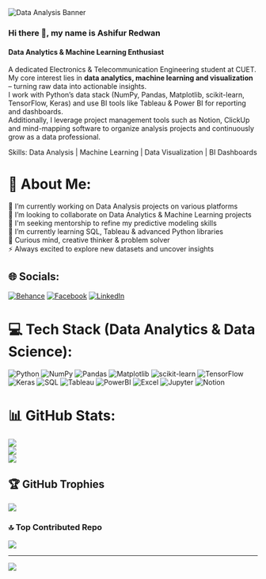 <img src="https://source.unsplash.com/1600x900/?data-analysis,technology" alt="Data Analysis Banner" />

### Hi there 👋, my name is Ashifur Redwan  
#### Data Analytics & Machine Learning Enthusiast  

A dedicated Electronics & Telecommunication Engineering student at CUET.  
My core interest lies in **data analytics, machine learning and visualization** – turning raw data into actionable insights.  
I work with Python’s data stack (NumPy, Pandas, Matplotlib, scikit-learn, TensorFlow, Keras) and use BI tools like Tableau & Power BI for reporting and dashboards.  
Additionally, I leverage project management tools such as Notion, ClickUp and mind-mapping software to organize analysis projects and continuously grow as a data professional.

Skills: Data Analysis | Machine Learning | Data Visualization | BI Dashboards

# 💫 About Me:
🔭 I’m currently working on Data Analysis projects on various platforms  
👯 I’m looking to collaborate on Data Analytics & Machine Learning projects  
🤝 I'm seeking mentorship to refine my predictive modeling skills  
🌱 I’m currently learning SQL, Tableau & advanced Python libraries  
💬 Curious mind, creative thinker & problem solver  
⚡ Always excited to explore new datasets and uncover insights  

## 🌐 Socials:
[![Behance](https://img.shields.io/badge/Behance-1769ff?logo=behance&logoColor=white)](https://behance.net/ashifurredwan)
[![Facebook](https://img.shields.io/badge/Facebook-%231877F2.svg?logo=Facebook&logoColor=white)](https://facebook.com/irad.sakib)
[![LinkedIn](https://img.shields.io/badge/LinkedIn-%230077B5.svg?logo=linkedin&logoColor=white)](https://linkedin.com/in/ashifur-redwan)

# 💻 Tech Stack (Data Analytics & Data Science):
![Python](https://img.shields.io/badge/python-3670A0?style=for-the-badge&logo=python&logoColor=ffdd54)
![NumPy](https://img.shields.io/badge/numpy-%23013243.svg?style=for-the-badge&logo=numpy&logoColor=white)
![Pandas](https://img.shields.io/badge/pandas-%23150458.svg?style=for-the-badge&logo=pandas&logoColor=white)
![Matplotlib](https://img.shields.io/badge/Matplotlib-%23ffffff.svg?style=for-the-badge&logo=Matplotlib&logoColor=black)
![scikit-learn](https://img.shields.io/badge/scikit--learn-%23F7931E.svg?style=for-the-badge&logo=scikit-learn&logoColor=white)
![TensorFlow](https://img.shields.io/badge/TensorFlow-%23FF6F00.svg?style=for-the-badge&logo=TensorFlow&logoColor=white)
![Keras](https://img.shields.io/badge/Keras-%23D00000.svg?style=for-the-badge&logo=Keras&logoColor=white)
![SQL](https://img.shields.io/badge/SQL-%230074C1.svg?style=for-the-badge&logo=postgresql&logoColor=white)
![Tableau](https://img.shields.io/badge/Tableau-%23E97627.svg?style=for-the-badge&logo=tableau&logoColor=white)
![PowerBI](https://img.shields.io/badge/Power%20BI-F2C811?style=for-the-badge&logo=powerbi&logoColor=black)
![Excel](https://img.shields.io/badge/Microsoft%20Excel-217346?style=for-the-badge&logo=microsoft-excel&logoColor=white)
![Jupyter](https://img.shields.io/badge/Jupyter-%23F37626.svg?style=for-the-badge&logo=Jupyter&logoColor=white)
![Notion](https://img.shields.io/badge/Notion-%23000000.svg?style=for-the-badge&logo=notion&logoColor=white)

# 📊 GitHub Stats:
![](https://github-readme-stats.vercel.app/api?username=AshifurRedwan&theme=dark&hide_border=false&include_all_commits=false&count_private=false)<br/>
![](https://github-readme-streak-stats.herokuapp.com/?user=AshifurRedwan&theme=dark&hide_border=false)<br/>
![](https://github-readme-stats.vercel.app/api/top-langs/?username=AshifurRedwan&theme=dark&hide_border=false&include_all_commits=false&count_private=false&layout=compact)

## 🏆 GitHub Trophies
![](https://github-profile-trophy.vercel.app/?username=AshifurRedwan&theme=radical&no-frame=false&no-bg=true&margin-w=4)

### 🔝 Top Contributed Repo
![](https://github-contributor-stats.vercel.app/api?username=AshifurRedwan&limit=5&theme=dark&combine_all_yearly_contributions=true)

---
[![](https://visitcount.itsvg.in/api?id=AshifurRedwan&icon=0&color=0)](https://visitcount.itsvg.in)

<!-- Proudly created with GPRM ( https://gprm.itsvg.in ) -->
